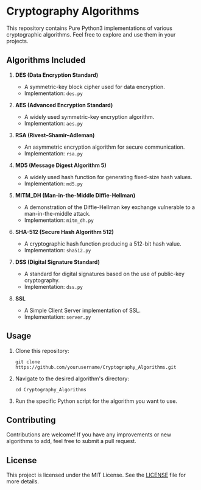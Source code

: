 # Cryptography Algorithms

This repository contains Pure Python3 implementations of various cryptographic algorithms. Feel free to explore and use them in your projects.

## Algorithms Included

1. **DES (Data Encryption Standard)**
    - A symmetric-key block cipher used for data encryption.
    - Implementation: `des.py`

2. **AES (Advanced Encryption Standard)**
    - A widely used symmetric-key encryption algorithm.
    - Implementation: `aes.py`

3. **RSA (Rivest–Shamir–Adleman)**
    - An asymmetric encryption algorithm for secure communication.
    - Implementation: `rsa.py`

4. **MD5 (Message Digest Algorithm 5)**
    - A widely used hash function for generating fixed-size hash values.
    - Implementation: `md5.py`

5. **MITM_DH (Man-in-the-Middle Diffie-Hellman)**
    - A demonstration of the Diffie-Hellman key exchange vulnerable to a man-in-the-middle attack.
    - Implementation: `mitm_dh.py`

6. **SHA-512 (Secure Hash Algorithm 512)**
    - A cryptographic hash function producing a 512-bit hash value.
    - Implementation: `sha512.py`

7. **DSS (Digital Signature Standard)**
    - A standard for digital signatures based on the use of public-key cryptography.
    - Implementation: `dss.py`

8. **SSL**
    - A Simple Client Server implementation of SSL.
    - Implementation: `server.py`

## Usage

1. Clone this repository:
    ```
    git clone https://github.com/yourusername/Cryptography_Algorithms.git
    ```

2. Navigate to the desired algorithm's directory:
    ```
    cd Cryptography_Algorithms
    ```

3. Run the specific Python script for the algorithm you want to use.

## Contributing

Contributions are welcome! If you have any improvements or new algorithms to add, feel free to submit a pull request.

## License

This project is licensed under the MIT License. See the [LICENSE](LICENSE) file for more details.
